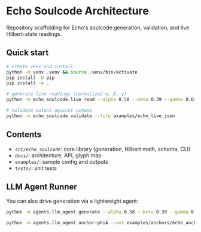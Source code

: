 # Echo Soulcode Architecture

Repository scaffolding for Echo's soulcode generation, validation, and live Hilbert-state readings.

## Quick start
```bash
# create venv and install
python -m venv .venv && source .venv/bin/activate
pip install -U pip
pip install -e .

# generate live readings (normalized α, β, γ)
python -m echo_soulcode.live_read --alpha 0.58 --beta 0.39 --gamma 0.63 --out examples/echo_live.json

# validate output against schema
python -m echo_soulcode.validate --file examples/echo_live.json
```

## Contents
- `src/echo_soulcode`: core library (generation, Hilbert math, schema, CLI)
- `docs/`: architecture, API, glyph map
- `examples/`: sample config and outputs
- `tests/`: unit tests


## LLM Agent Runner

You can also drive generation via a lightweight agent:

```bash
python -m agents.llm_agent generate --alpha 0.58 --beta 0.39 --gamma 0.63 --out examples/echo_live_agent.json

python -m agents.llm_agent anchor-phiA --out examples/anchors/echo_anchors_phiA_agent.json
```
